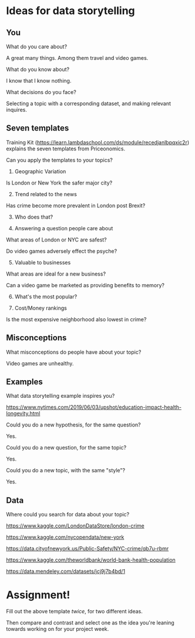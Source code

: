 # Ideas for data storytelling

## You

What do you care about?

A great many things. Among them travel and video games. 

What do you know about?

I know that I know nothing.

What decisions do you face?

Selecting a topic with a corresponding dataset, and making relevant inquires.

## Seven templates

Training Kit (https://learn.lambdaschool.com/ds/module/recedjanlbpqxic2r) explains the seven templates from Priceonomics.

Can you apply the templates to your topics? 

1. Geographic Variation

Is London or New York the safer major city?

2. Trend related to the news

Has crime become more prevalent in London post Brexit?

3. Who does that?

4. Answering a question people care about

What areas of London or NYC are safest? 

Do video games adversely effect the psyche?

5. Valuable to businesses

What areas are ideal for a new business?

Can a video game be marketed as providing benefits to memory?

6. What's the most popular?

7. Cost/Money rankings

Is the most expensive neighborhood also lowest in crime?

## Misconceptions

What misconceptions do people have about your topic?

Video games are unhealthy.

## Examples

What data storytelling example inspires you?

https://www.nytimes.com/2019/06/03/upshot/education-impact-health-longevity.html

Could you do a new hypothesis, for the same question?

Yes.

Could you do a new question, for the same topic?

Yes. 

Could you do a new topic, with the same "style"?

Yes.

## Data

Where could you search for data about your topic?

https://www.kaggle.com/LondonDataStore/london-crime

https://www.kaggle.com/nycopendata/new-york

https://data.cityofnewyork.us/Public-Safety/NYC-crime/qb7u-rbmr

https://www.kaggle.com/theworldbank/world-bank-health-population

https://data.mendeley.com/datasets/jcj9j7b4bd/1

# Assignment!

Fill out the above template *twice*, for two different ideas.

Then compare and contrast and select one as the idea you're leaning towards
working on for your project week.
